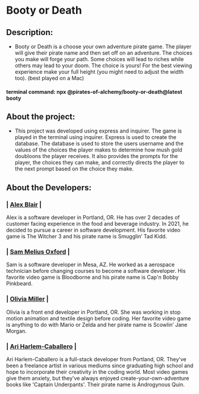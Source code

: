 # Booty or Death

## Description:
- Booty or Death is a choose your own adventure pirate game. The player will give their pirate name and then set off on an adventure. The choices you make will forge your path. Some choices will lead to riches while others may lead to your doom. The choice is yours! For the best viewing experience make your full height (you might need to adjust the width too). (best played on a Mac)

#### terminal command: npx @pirates-of-alchemy/booty-or-death@latest booty

## About the project:

- This project was developed using express and inquirer. The game is played in the terminal using inquirer. Express is used to create the database. The database is used to store the users username and the values of the choices the player makes to determine how mush gold doubloons the player receives. It also provides the prompts for the player, the choices they can make, and correctly directs the player to the next prompt based on the choice they make.

## About the Developers:

### | [Alex Blair](https://github.com/alex-i-blair) |

Alex is a software developer in Portland, OR. He has over 2 decades of customer facing experience in the food and beverage industry. In 2021, he decided to pursue a career in software development. His favorite video game is The Witcher 3 and his pirate name is Smugglin’ Tad Kidd.

### | [Sam Melius Oxford](https://github.com/Sam-Melius) |

Sam is a software developer in Mesa, AZ. He worked as a aerospace technician before changing courses to become a software developer. His favorite video game is Bloodborne and his pirate name is Cap'n Bobby Pinkbeard.

### | [Olivia Miller](https://github.com/oliviaamiller) |

Olivia is a front end developer in Portland, OR. She was working in stop motion animation and textile design before coding. Her favorite video game is anything to do with Mario or Zelda and her pirate name is
Scowlin’ Jane Morgan.

### | [Ari Harlem-Caballero](https://github.com/ari-harlem-caballero) |

Ari Harlem-Caballero is a full-stack developer from Portland, OR. They've been a freelance artist in various mediums since graduating high school and hope to incorporate their creativity in the coding world. Most video games give them anxiety, but they've always enjoyed create-your-own-adventure books like 'Captain Underpants'. Their pirate name is Androgynous Quin.
